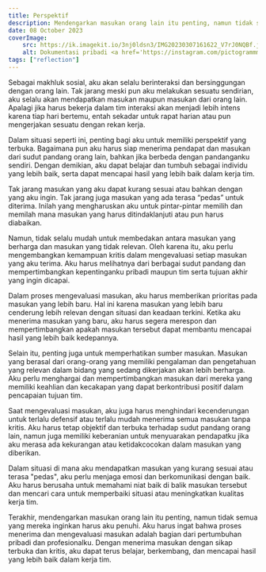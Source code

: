 ```yaml
---
title: Perspektif
description: Mendengarkan masukan orang lain itu penting, namun tidak semua yang mereka inginkan harus aku penuhi
date: 08 October 2023
coverImage:
    src: https://ik.imagekit.io/3nj0ldsn3/IMG20230307161622_V7rJ0NQBf.jpg?updatedAt=1749978316891
    alt: Dokumentasi pribadi <a href='https://instagram.com/pictogrammmer'>@pictogrammmer</a>
tags: ["reflection"]
---
```


Sebagai makhluk sosial, aku akan selalu berinteraksi dan bersinggungan dengan orang lain. Tak jarang meski pun aku melakukan sesuatu sendirian, aku selalu akan mendapatkan masukan maupun masukan dari orang lain. Apalagi jika harus bekerja dalam tim interaksi akan menjadi lebih intens karena tiap hari bertemu, entah sekadar untuk rapat harian atau pun mengerjakan sesuatu dengan rekan kerja.

Dalam situasi seperti ini, penting bagi aku untuk memiliki perspektif yang terbuka. Bagaimana pun aku harus siap menerima pendapat dan masukan dari sudut pandang orang lain, bahkan jika berbeda dengan pandanganku sendiri. Dengan demikian, aku dapat belajar dan tumbuh sebagai individu yang lebih baik, serta dapat mencapai hasil yang lebih baik dalam kerja tim.

Tak jarang masukan yang aku dapat kurang sesuai atau bahkan dengan yang aku ingin. Tak jarang juga masukan yang ada terasa “pedas” untuk diterima. Inilah yang mengharuskan aku untuk pintar-pintar memilih dan memilah mana masukan yang harus ditindaklanjuti atau pun harus diabaikan.

Namun, tidak selalu mudah untuk membedakan antara masukan yang berharga dan masukan yang tidak relevan. Oleh karena itu, aku perlu mengembangkan kemampuan kritis dalam mengevaluasi setiap masukan yang aku terima. Aku harus melihatnya dari berbagai sudut pandang dan mempertimbangkan kepentinganku pribadi maupun tim serta tujuan akhir yang ingin dicapai.

Dalam proses mengevaluasi masukan, aku harus memberikan prioritas pada masukan yang lebih baru. Hal ini karena masukan yang lebih baru cenderung lebih relevan dengan situasi dan keadaan terkini. Ketika aku menerima masukan yang baru, aku harus segera merespon dan mempertimbangkan apakah masukan tersebut dapat membantu mencapai hasil yang lebih baik kedepannya.

Selain itu, penting juga untuk memperhatikan sumber masukan. Masukan yang berasal dari orang-orang yang memiliki pengalaman dan pengetahuan yang relevan dalam bidang yang sedang dikerjakan akan lebih berharga. Aku perlu menghargai dan mempertimbangkan masukan dari mereka yang memiliki keahlian dan kecakapan yang dapat berkontribusi positif dalam pencapaian tujuan tim.

Saat mengevaluasi masukan, aku juga harus menghindari kecenderungan untuk terlalu defensif atau terlalu mudah menerima semua masukan tanpa kritis. Aku harus tetap objektif dan terbuka terhadap sudut pandang orang lain, namun juga memiliki keberanian untuk menyuarakan pendapatku jika aku merasa ada kekurangan atau ketidakcocokan dalam masukan yang diberikan.

Dalam situasi di mana aku mendapatkan masukan yang kurang sesuai atau terasa "pedas", aku perlu menjaga emosi dan berkomunikasi dengan baik. Aku harus berusaha untuk memahami niat baik di balik masukan tersebut dan mencari cara untuk memperbaiki situasi atau meningkatkan kualitas kerja tim.

Terakhir, mendengarkan masukan orang lain itu penting, namun tidak semua yang mereka inginkan harus aku penuhi. Aku harus ingat bahwa proses menerima dan mengevaluasi masukan adalah bagian dari pertumbuhan pribadi dan profesionalku. Dengan menerima masukan dengan sikap terbuka dan kritis, aku dapat terus belajar, berkembang, dan mencapai hasil yang lebih baik dalam kerja tim.
